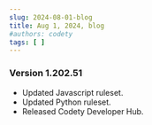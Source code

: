 ```yaml
---
slug: 2024-08-01-blog
title: Aug 1, 2024, blog
#authors: codety
tags: [ ]
---
```


### Version 1.202.51

* Updated Javascript ruleset.
* Updated Python ruleset.
* Released Codety Developer Hub.
